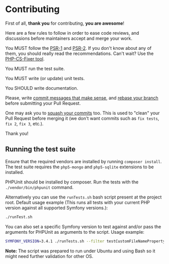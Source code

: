 Contributing
============

First of all, **thank you** for contributing, **you are awesome**!

Here are a few rules to follow in order to ease code reviews, and discussions before
maintainers accept and merge your work.

You MUST follow the [PSR-1](//www.php-fig.org/psr/psr-1/) and
[PSR-2](//www.php-fig.org/psr/psr-2/). If you don't know about any of them, you
should really read the recommendations. Can't wait? Use the [PHP-CS-Fixer
tool](//cs.sensiolabs.org/).

You MUST run the test suite.

You MUST write (or update) unit tests.

You SHOULD write documentation.

Please, write [commit messages that make
sense](//tbaggery.com/2008/04/19/a-note-about-git-commit-messages.html),
and [rebase your branch](//git-scm.com/book/en/v2/Git-Branching-Rebasing)
before submitting your Pull Request.

One may ask you to [squash your
commits](http://gitready.com/advanced/2009/02/10/squashing-commits-with-rebase.html)
too. This is used to "clean" your Pull Request before merging it (we don't want
commits such as `fix tests`, `fix 2`, `fix 3`, etc.).

Thank you!

## Running the test suite

Ensure that the required vendors are installed by running `composer install`.
The test suite requires the `php5-mongo` and `php5-sqlite` extensions to be installed.

PHPUnit should be installed by composer. Run the tests with the
`./vendor/bin/phpunit` command.

Alternatively you can use the `runTests.sh` bash script present at the project root.
Default usage example (This runs all tests with your current PHP version against
all supported Symfony versions.):

```bash
./runTest.sh
```

You can also set a specific Symfony version to test against and/or pass the arguments for PHPUnit
 as arguments to the script. Usage example:

```bash
SYMFONY_VERSION=3.4.1 ./runTests.sh --filter testCustomFileNameProperty
```

**Note:** The script was prepared to run under Ubuntu and using Bash so it might need further validation for other OS.
